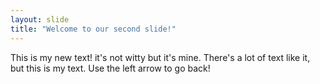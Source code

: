 ```yaml
---
layout: slide
title: "Welcome to our second slide!"
---
```

This is my new text! it's not witty but it's mine. There's a lot of text like it, but this is my text.
Use the left arrow to go back!
